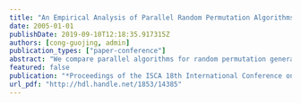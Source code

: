 ```yaml
---
title: "An Empirical Analysis of Parallel Random Permutation Algorithms on SMPs"
date: 2005-01-01
publishDate: 2019-09-10T12:18:35.917315Z
authors: [cong-guojing, admin]
publication_types: ["paper-conference"]
abstract: "We compare parallel algorithms for random permutation generation on symmetric multiprocessors (SMPs). Algorithms considered are the sorting-based algorithm, Anderson's shuffling algorithm, the dart-throwing algorithm, and Sanders' algorithm. We investigate the impact of synchronization method, memory access pattern, cost of generating random numbers and other parameters on the performance of the algorithms. Within the range of inputs used and processors employed, Anderson's algorithm is preferable due to its simplicity when random number generation is relatively costly, while Sanders' algorithm has superior performance due to good cache performance when a fast random number generator is available. There is no definite winner across all settings. In fact we predict our new dart-throwing algorithm performs best when synchronization among processors becomes costly and memory access is relatively fast. We also compare the performance of our parallel implementations with the sequential implementation. It is unclear without extensive experimental studies whether fast parallel algorithms beat efficient sequential algorithms due to mismatch between model and architecture. Our implementations achieve speedups up to 6 with 12 processors on the Sun E4500. This work was supported in part by NSF Grants CAREER ACI-00-93039, NSF DBI-0420513, ITR ACI-00- 81404, DEB-99-10123, ITR EIA-01-21377, Biocomplexity DEB-01-20709, and ITR EF/BIO 03-31654; and DARPA Contract NBCH30390004."
featured: false
publication: "*Proceedings of the ISCA 18th International Conference on Parallel and Distributed Computing Systems, September 12-14, 2005 Imperial Palace Hotel, Las Vegas, Nevada, USA*"
url_pdf: "http://hdl.handle.net/1853/14385"
---
```


